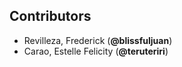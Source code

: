 ## Contributors
- Revilleza, Frederick (**@blissfuljuan**)
- Carao, Estelle Felicity (**@teruteriri**)